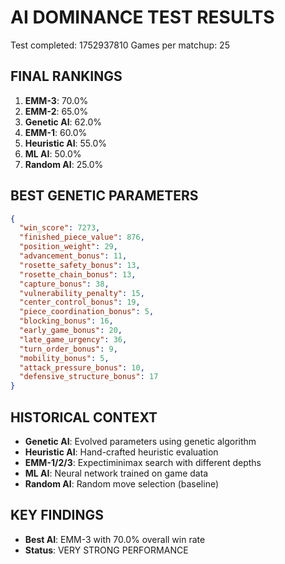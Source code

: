 # AI DOMINANCE TEST RESULTS

Test completed: 1752937810
Games per matchup: 25

## FINAL RANKINGS

1. **EMM-3**: 70.0%
2. **EMM-2**: 65.0%
3. **Genetic AI**: 62.0%
4. **EMM-1**: 60.0%
5. **Heuristic AI**: 55.0%
6. **ML AI**: 50.0%
7. **Random AI**: 25.0%

## BEST GENETIC PARAMETERS

```json
{
  "win_score": 7273,
  "finished_piece_value": 876,
  "position_weight": 29,
  "advancement_bonus": 11,
  "rosette_safety_bonus": 13,
  "rosette_chain_bonus": 13,
  "capture_bonus": 38,
  "vulnerability_penalty": 15,
  "center_control_bonus": 19,
  "piece_coordination_bonus": 5,
  "blocking_bonus": 16,
  "early_game_bonus": 20,
  "late_game_urgency": 36,
  "turn_order_bonus": 9,
  "mobility_bonus": 5,
  "attack_pressure_bonus": 10,
  "defensive_structure_bonus": 17
}
```

## HISTORICAL CONTEXT

- **Genetic AI**: Evolved parameters using genetic algorithm
- **Heuristic AI**: Hand-crafted heuristic evaluation
- **EMM-1/2/3**: Expectiminimax search with different depths
- **ML AI**: Neural network trained on game data
- **Random AI**: Random move selection (baseline)

## KEY FINDINGS

- **Best AI**: EMM-3 with 70.0% overall win rate
- **Status**: VERY STRONG PERFORMANCE
